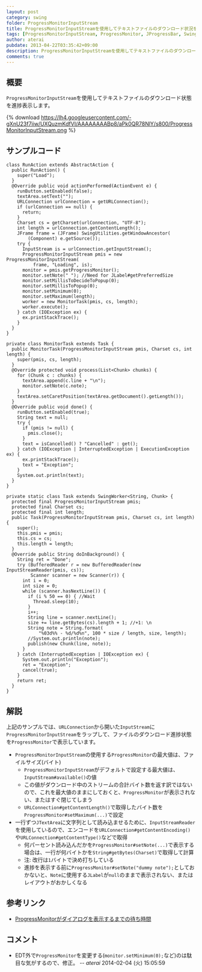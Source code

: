 ```yaml
---
layout: post
category: swing
folder: ProgressMonitorInputStream
title: ProgressMonitorInputStreamを使用してテキストファイルのダウンロード状況を表示
tags: [ProgressMonitorInputStream, ProgressMonitor, JProgressBar, SwingWorker, URLConnection, JTextArea]
author: aterai
pubdate: 2013-04-22T03:35:42+09:00
description: ProgressMonitorInputStreamを使用してテキストファイルのダウンロード状態を進捗表示します。
comments: true
---
```

## 概要
`ProgressMonitorInputStream`を使用してテキストファイルのダウンロード状態を進捗表示します。

{% download https://lh4.googleusercontent.com/-gXnU23f7iiw/UXQuzmKdfVI/AAAAAAAABp8/aPk0QR78NlY/s800/ProgressMonitorInputStream.png %}

## サンプルコード
<pre class="prettyprint"><code>class RunAction extends AbstractAction {
  public RunAction() {
    super("Load");
  }
  @Override public void actionPerformed(ActionEvent e) {
    runButton.setEnabled(false);
    textArea.setText("");
    URLConnection urlConnection = getURLConnection();
    if (urlConnection == null) {
      return;
    }
    Charset cs = getCharset(urlConnection, "UTF-8");
    int length = urlConnection.getContentLength();
    JFrame frame = (JFrame) SwingUtilities.getWindowAncestor(
        (Component) e.getSource());
    try {
      InputStream is = urlConnection.getInputStream();
      ProgressMonitorInputStream pmis = new ProgressMonitorInputStream(
          frame, "Loading", is);
      monitor = pmis.getProgressMonitor();
      monitor.setNote(" "); //Need for JLabel#getPreferredSize
      monitor.setMillisToDecideToPopup(0);
      monitor.setMillisToPopup(0);
      monitor.setMinimum(0);
      monitor.setMaximum(length);
      worker = new MonitorTask(pmis, cs, length);
      worker.execute();
    } catch (IOException ex) {
      ex.printStackTrace();
    }
  }
}

private class MonitorTask extends Task {
  public MonitorTask(ProgressMonitorInputStream pmis, Charset cs, int length) {
    super(pmis, cs, length);
  }
  @Override protected void process(List&lt;Chunk&gt; chunks) {
    for (Chunk c : chunks) {
      textArea.append(c.line + "\n");
      monitor.setNote(c.note);
    }
    textArea.setCaretPosition(textArea.getDocument().getLength());
  }
  @Override public void done() {
    runButton.setEnabled(true);
    String text = null;
    try {
      if (pmis != null) {
        pmis.close();
      }
      text = isCancelled() ? "Cancelled" : get();
    } catch (IOException | InterruptedException | ExecutionException ex) {
      ex.printStackTrace();
      text = "Exception";
    }
    System.out.println(text);
  }
}

private static class Task extends SwingWorker&lt;String, Chunk&gt; {
  protected final ProgressMonitorInputStream pmis;
  protected final Charset cs;
  protected final int length;
  public Task(ProgressMonitorInputStream pmis, Charset cs, int length) {
    super();
    this.pmis = pmis;
    this.cs = cs;
    this.length = length;
  }
  @Override public String doInBackground() {
    String ret = "Done";
    try (BufferedReader r = new BufferedReader(new InputStreamReader(pmis, cs));
         Scanner scanner = new Scanner(r)) {
      int i = 0;
      int size = 0;
      while (scanner.hasNextLine()) {
        if (i % 50 == 0) { //Wait
          Thread.sleep(10);
        }
        i++;
        String line = scanner.nextLine();
        size += line.getBytes(cs).length + 1; //+1: \n
        String note = String.format(
            "%03d%% - %d/%d%n", 100 * size / length, size, length);
        //System.out.println(note);
        publish(new Chunk(line, note));
      }
    } catch (InterruptedException | IOException ex) {
      System.out.println("Exception");
      ret = "Exception";
      cancel(true);
    }
    return ret;
  }
}
</code></pre>

## 解説
上記のサンプルでは、`URLConnection`から開いた`InputStream`に`ProgressMonitorInputStream`をラップして、ファイルのダウンロード進捗状態を`ProgressMonitor`で表示しています。

- `ProgressMonitorInputStream`の使用する`ProgressMonitor`の最大値は、ファイルサイズ(バイト)
    - `ProgressMonitorInputStream`がデフォルトで設定する最大値は、`InputStream#available()`の値
    - この値がダウンロード中のストリームの合計バイト数を返す訳ではないので、これを最大値のままにしておくと、`ProgressMonitor`が表示されない、またはすぐ閉じてしまう
    - `URLConnection#getContentLength()`で取得したバイト数を`ProgressMonitor#setMaximum(...)`で設定
- 一行ずつ`JTextArea`に文字列として読み込ませるために、`InputStreamReader`を使用しているので、エンコードを`URLConnection#getContentEncoding()`や`URLConnection#getContentType()`などで取得
    - 何パーセント読み込んだかを`ProgressMonitor#setNote(...)`で表示する場合は、一行が何バイトかを`String#getBytes(Charset)`で取得して計算
    - 注: 改行は`1`バイトで決め打ちしている
    - 進捗を表示する前に`ProgressMonitor#setNote("dummy note");`としておかないと、`Note`に使用する`JLabel`が`null`のままで表示されない、またはレイアウトがおかしくなる

<!-- dummy comment line for breaking list -->

## 参考リンク
- [ProgressMonitorがダイアログを表示するまでの待ち時間](http://ateraimemo.com/Swing/MillisToDecideToPopup.html)

<!-- dummy comment line for breaking list -->

## コメント
- EDT外で`ProgressMonitor`を変更する(`monitor.setMinimum(0);`など)のは駄目な気がするので、修正。 -- *aterai* 2014-02-04 (火) 15:05:59

<!-- dummy comment line for breaking list -->

